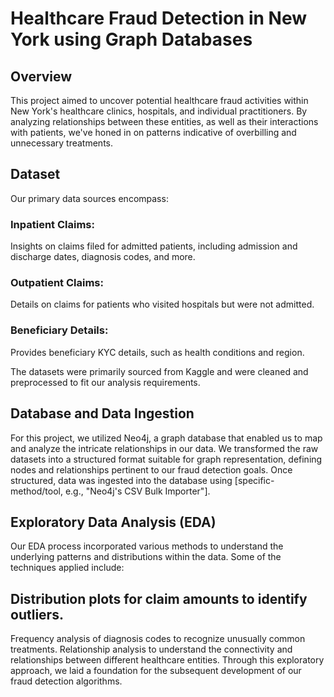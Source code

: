 # Healthcare Fraud Detection in New York using Graph Databases
## Overview
This project aimed to uncover potential healthcare fraud activities within New York's healthcare clinics, hospitals, and individual practitioners. By analyzing relationships between these entities, as well as their interactions with patients, we've honed in on patterns indicative of overbilling and unnecessary treatments.

## Dataset
Our primary data sources encompass:

### Inpatient Claims: 
Insights on claims filed for admitted patients, including admission and discharge dates, diagnosis codes, and more.
### Outpatient Claims: 
Details on claims for patients who visited hospitals but were not admitted.
### Beneficiary Details: 
Provides beneficiary KYC details, such as health conditions and region.

The datasets were primarily sourced from Kaggle and were cleaned and preprocessed to fit our analysis requirements.

## Database and Data Ingestion
For this project, we utilized Neo4j, a graph database that enabled us to map and analyze the intricate relationships in our data. We transformed the raw datasets into a structured format suitable for graph representation, defining nodes and relationships pertinent to our fraud detection goals. Once structured, data was ingested into the database using [specific-method/tool, e.g., "Neo4j's CSV Bulk Importer"].

## Exploratory Data Analysis (EDA)
Our EDA process incorporated various methods to understand the underlying patterns and distributions within the data. Some of the techniques applied include:

## Distribution plots for claim amounts to identify outliers.
Frequency analysis of diagnosis codes to recognize unusually common treatments.
Relationship analysis to understand the connectivity and relationships between different healthcare entities.
Through this exploratory approach, we laid a foundation for the subsequent development of our fraud detection algorithms.
